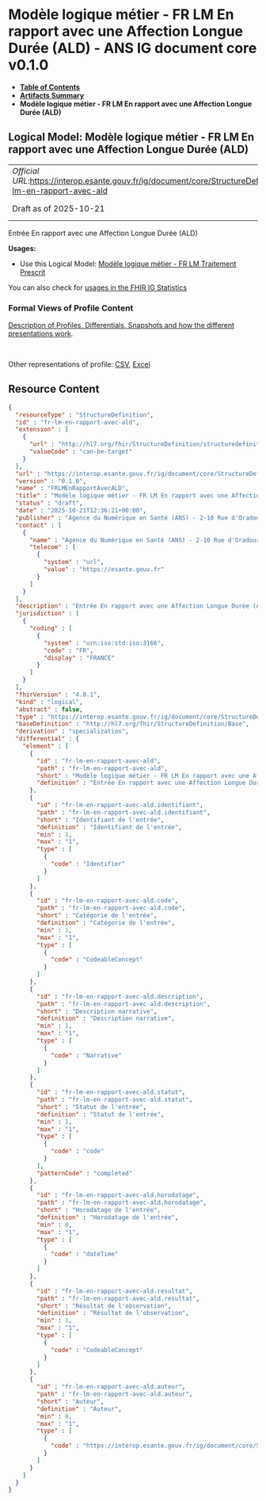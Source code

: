 # Modèle logique métier - FR LM En rapport avec une Affection Longue Durée (ALD) - ANS IG document core v0.1.0

* [**Table of Contents**](toc.md)
* [**Artifacts Summary**](artifacts.md)
* **Modèle logique métier - FR LM En rapport avec une Affection Longue Durée (ALD)**

## Logical Model: Modèle logique métier - FR LM En rapport avec une Affection Longue Durée (ALD) 

| | |
| :--- | :--- |
| *Official URL*:https://interop.esante.gouv.fr/ig/document/core/StructureDefinition/fr-lm-en-rapport-avec-ald | *Version*:0.1.0 |
| Draft as of 2025-10-21 | *Computable Name*:FRLMEnRapportAvecALD |

 
Entrée En rapport avec une Affection Longue Durée (ALD) 

**Usages:**

* Use this Logical Model: [Modèle logique métier - FR LM Traitement Prescrit](StructureDefinition-fr-lm-traitement-prescrit.md)

You can also check for [usages in the FHIR IG Statistics](https://packages2.fhir.org/xig/ans.document.fr.core|current/StructureDefinition/fr-lm-en-rapport-avec-ald)

### Formal Views of Profile Content

 [Description of Profiles, Differentials, Snapshots and how the different presentations work](http://build.fhir.org/ig/FHIR/ig-guidance/readingIgs.html#structure-definitions). 

 

Other representations of profile: [CSV](StructureDefinition-fr-lm-en-rapport-avec-ald.csv), [Excel](StructureDefinition-fr-lm-en-rapport-avec-ald.xlsx) 



## Resource Content

```json
{
  "resourceType" : "StructureDefinition",
  "id" : "fr-lm-en-rapport-avec-ald",
  "extension" : [
    {
      "url" : "http://hl7.org/fhir/StructureDefinition/structuredefinition-type-characteristics",
      "valueCode" : "can-be-target"
    }
  ],
  "url" : "https://interop.esante.gouv.fr/ig/document/core/StructureDefinition/fr-lm-en-rapport-avec-ald",
  "version" : "0.1.0",
  "name" : "FRLMEnRapportAvecALD",
  "title" : "Modèle logique métier - FR LM En rapport avec une Affection Longue Durée (ALD)",
  "status" : "draft",
  "date" : "2025-10-21T12:36:21+00:00",
  "publisher" : "Agence du Numérique en Santé (ANS) - 2-10 Rue d'Oradour-sur-Glane, 75015 Paris",
  "contact" : [
    {
      "name" : "Agence du Numérique en Santé (ANS) - 2-10 Rue d'Oradour-sur-Glane, 75015 Paris",
      "telecom" : [
        {
          "system" : "url",
          "value" : "https://esante.gouv.fr"
        }
      ]
    }
  ],
  "description" : "Entrée En rapport avec une Affection Longue Durée (ALD)",
  "jurisdiction" : [
    {
      "coding" : [
        {
          "system" : "urn:iso:std:iso:3166",
          "code" : "FR",
          "display" : "FRANCE"
        }
      ]
    }
  ],
  "fhirVersion" : "4.0.1",
  "kind" : "logical",
  "abstract" : false,
  "type" : "https://interop.esante.gouv.fr/ig/document/core/StructureDefinition/fr-lm-en-rapport-avec-ald",
  "baseDefinition" : "http://hl7.org/fhir/StructureDefinition/Base",
  "derivation" : "specialization",
  "differential" : {
    "element" : [
      {
        "id" : "fr-lm-en-rapport-avec-ald",
        "path" : "fr-lm-en-rapport-avec-ald",
        "short" : "Modèle logique métier - FR LM En rapport avec une Affection Longue Durée (ALD)",
        "definition" : "Entrée En rapport avec une Affection Longue Durée (ALD)"
      },
      {
        "id" : "fr-lm-en-rapport-avec-ald.identifiant",
        "path" : "fr-lm-en-rapport-avec-ald.identifiant",
        "short" : "Identifiant de l'entrée",
        "definition" : "Identifiant de l'entrée",
        "min" : 1,
        "max" : "1",
        "type" : [
          {
            "code" : "Identifier"
          }
        ]
      },
      {
        "id" : "fr-lm-en-rapport-avec-ald.code",
        "path" : "fr-lm-en-rapport-avec-ald.code",
        "short" : "Catégorie de l'entrée",
        "definition" : "Catégorie de l'entrée",
        "min" : 1,
        "max" : "1",
        "type" : [
          {
            "code" : "CodeableConcept"
          }
        ]
      },
      {
        "id" : "fr-lm-en-rapport-avec-ald.description",
        "path" : "fr-lm-en-rapport-avec-ald.description",
        "short" : "Description narrative",
        "definition" : "Description narrative",
        "min" : 1,
        "max" : "1",
        "type" : [
          {
            "code" : "Narrative"
          }
        ]
      },
      {
        "id" : "fr-lm-en-rapport-avec-ald.statut",
        "path" : "fr-lm-en-rapport-avec-ald.statut",
        "short" : "Statut de l'entrée",
        "definition" : "Statut de l'entrée",
        "min" : 1,
        "max" : "1",
        "type" : [
          {
            "code" : "code"
          }
        ],
        "patternCode" : "completed"
      },
      {
        "id" : "fr-lm-en-rapport-avec-ald.horodatage",
        "path" : "fr-lm-en-rapport-avec-ald.horodatage",
        "short" : "Horodatage de l'entrée",
        "definition" : "Horodatage de l'entrée",
        "min" : 0,
        "max" : "1",
        "type" : [
          {
            "code" : "dateTime"
          }
        ]
      },
      {
        "id" : "fr-lm-en-rapport-avec-ald.resultat",
        "path" : "fr-lm-en-rapport-avec-ald.resultat",
        "short" : "Résultat de l'observation",
        "definition" : "Résultat de l'observation",
        "min" : 1,
        "max" : "1",
        "type" : [
          {
            "code" : "CodeableConcept"
          }
        ]
      },
      {
        "id" : "fr-lm-en-rapport-avec-ald.auteur",
        "path" : "fr-lm-en-rapport-avec-ald.auteur",
        "short" : "Auteur",
        "definition" : "Auteur",
        "min" : 0,
        "max" : "1",
        "type" : [
          {
            "code" : "https://interop.esante.gouv.fr/ig/document/core/StructureDefinition/fr-lm-auteur"
          }
        ]
      }
    ]
  }
}

```
